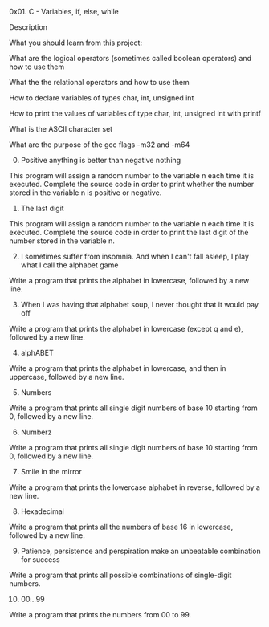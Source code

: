 0x01. C - Variables, if, else, while

Description

What you should learn from this project:



What are the logical operators (sometimes called boolean operators) and how to use them

What the the relational operators and how to use them

How to declare variables of types char, int, unsigned int

How to print the values of variables of type char, int, unsigned int with printf

What is the ASCII character set

What are the purpose of the gcc flags -m32 and -m64

0. Positive anything is better than negative nothing

This program will assign a random number to the variable n each time it is executed. Complete the source code in order to print whether the number stored in the variable n is positive or negative.

1. The last digit

This program will assign a random number to the variable n each time it is executed. Complete the source code in order to print the last digit of the number stored in the variable n.

2. I sometimes suffer from insomnia. And when I can't fall asleep, I play what I call the alphabet game

Write a program that prints the alphabet in lowercase, followed by a new line.

3. When I was having that alphabet soup, I never thought that it would pay off

Write a program that prints the alphabet in lowercase (except q and e), followed by a new line.

4. alphABET

Write a program that prints the alphabet in lowercase, and then in uppercase, followed by a new line.

5. Numbers

Write a program that prints all single digit numbers of base 10 starting from 0, followed by a new line.

6. Numberz

Write a program that prints all single digit numbers of base 10 starting from 0, followed by a new line.

7. Smile in the mirror

Write a program that prints the lowercase alphabet in reverse, followed by a new line.

8. Hexadecimal

Write a program that prints all the numbers of base 16 in lowercase, followed by a new line.

9. Patience, persistence and perspiration make an unbeatable combination for success

Write a program that prints all possible combinations of single-digit numbers.

10. 00...99

Write a program that prints the numbers from 00 to 99.
